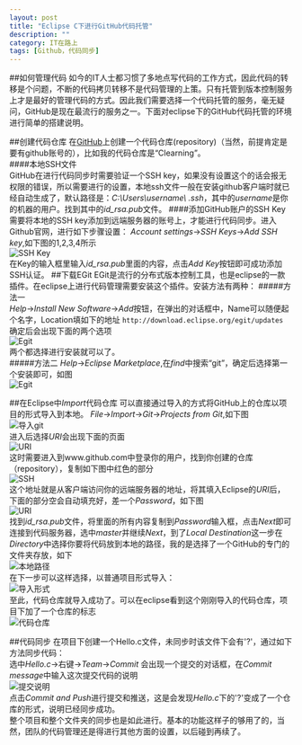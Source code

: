 ```yaml
---
layout: post
title: "Eclipse C下进行GitHub代码托管"
description: ""
category: IT在路上
tags: [Github，代码同步]
---
```

##如何管理代码
如今的IT人士都习惯了多地点写代码的工作方式，因此代码的转移是个问题，不断的代码拷贝转移不是代码管理的上策。只有托管到版本控制服务上才是最好的管理代码的方式。因此我们需要选择一个代码托管的服务，毫无疑问，GitHub是现在最流行的服务之一。下面对eclipse下的GitHub代码托管的环境进行简单的搭建说明。

##创建代码仓库
在[GitHub](www.github.com)上创建一个代码仓库(repository)（当然，前提肯定是要有github账号的），比如我的代码仓库是“Clearning”。  
####本地SSH文件  
GitHub在进行代码同步时需要验证一个SSH key，如果没有设置这个的话会报无权限的错误，所以需要进行的设置，本地ssh文件一般在安装github客户端时就已经自动生成了，默认路径是：*C:\Users\username\ .ssh*，其中的*username*是你的机器的用户。找到其中的*id_rsa.pub*文件。
####添加GitHub账户的SSH Key
需要将本地的SSH key添加到远端服务器的账号上，才能进行代码同步。进入Github官网，进行如下步骤设置：
*Account settings*->*SSH Keys*->*Add SSH key*,如下图的1,2,3,4所示  
![SSH Key](http://oldmo.github.io/images/0514/egit6.jpg)   
在Key的输入框里输入*id_rsa.pub*里面的内容，点击*Add Key*按钮即可成功添加SSH认证。
##下载EGit
EGit是流行的分布式版本控制工具，也是eclipse的一款插件。在eclipse上进行代码管理需要安装这个插件。安装方法有两种：
#####方法一  
*Help*->*Install New Software*->*Add*按钮，在弹出的对话框中，Name可以随便起个名字，Location填如下的地址    `http://download.eclipse.org/egit/updates` 确定后会出现下面的两个选项    
![Egit](http://oldmo.github.io/images/0514/egit.jpg)  
两个都选择进行安装就可以了。  
#####方法二
*Help*->*Eclipse Marketplace*,在*find*中搜索“git”，确定后选择第一个安装即可，如图  
![Egit](http://oldmo.github.io/images/0514/egit1.jpg)  

##在Eclipse中*Import*代码仓库
可以直接通过导入的方式将GitHub上的仓库以项目的形式导入到本地。
*File*->*Import*->*Git*->*Projects from Git*,如下图  
![导入git](http://oldmo.github.io/images/0514/egit2.jpg)  
进入后选择*URI*会出现下面的页面  
![URI](http://oldmo.github.io/images/0514/egit3.jpg)   
这时需要进入到www.github.com中登录你的用户，找到你创建的仓库（repository），复制如下图中红色的部分  
![SSH](http://oldmo.github.io/images/0514/egit4.jpg)  
这个地址就是从客户端访问你的远端服务器的地址，将其填入Eclipse的*URI*后，下面的部分空会自动填充好，差一个*Password*，如下图  
![URI](http://oldmo.github.io/images/0514/egit5.jpg)   
找到*id_rsa.pub*文件，将里面的所有内容复制到*Password*输入框，点击*Next*即可连接到代码服务器，选中*master*并继续*Next*，到了*Local Destination*这一步在*Directory*中选择你要将代码放到本地的路径，我的是选择了一个GitHub的专门的文件夹存放，如下  
![本地路径](http://oldmo.github.io/images/0514/egit7.jpg)  
在下一步可以这样选择，以普通项目形式导入：  
![导入形式](http://oldmo.github.io/images/0514/egit8.jpg)  
至此，代码仓库就导入成功了。可以在eclipse看到这个刚刚导入的代码仓库，项目下加了一个仓库的标志  
![代码仓库](http://oldmo.github.io/images/0514/egit9.jpg)  

##代码同步
在项目下创建一个Hello.c文件，未同步时该文件下会有'?'，通过如下方法同步代码：  
选中*Hello.c*->右键->*Team*->*Commit* 会出现一个提交的对话框，在*Commit message*中输入这次提交代码的说明  
![提交说明](http://oldmo.github.io/images/0514/egit10.jpg)  
点击*Commit and Push*进行提交和推送，这是会发现*Hello.c*下的'?'变成了一个仓库的形式，说明已经同步成功。  
整个项目和整个文件夹的同步也是如此进行。基本的功能这样子的够用了的，当然，团队的代码管理还是得进行其他方面的设置，以后碰到再续了。